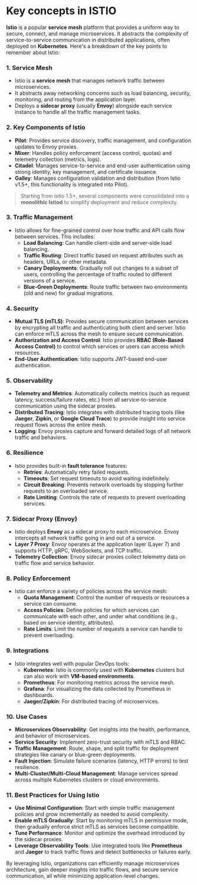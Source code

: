 <h1>Key concepts in ISTIO</h1>

**Istio** is a popular **service mesh** platform that provides a uniform way to secure, connect, and manage microservices. It abstracts the complexity of service-to-service communication in distributed applications, often deployed on **Kubernetes**. Here's a breakdown of the key points to remember about Istio:

### 1. **Service Mesh**
   - Istio is a **service mesh** that manages network traffic between microservices.
   - It abstracts away networking concerns such as load balancing, security, monitoring, and routing from the application layer.
   - Deploys a **sidecar proxy** (usually **Envoy**) alongside each service instance to handle all the traffic management tasks.

### 2. **Key Components of Istio**
   - **Pilot**: Provides service discovery, traffic management, and configuration updates to Envoy proxies.
   - **Mixer**: Handles policy enforcement (access control, quotas) and telemetry collection (metrics, logs).
   - **Citadel**: Manages service-to-service and end-user authentication using strong identity, key management, and certificate issuance.
   - **Galley**: Manages configuration validation and distribution (from Istio v1.5+, this functionality is integrated into Pilot).

   > Starting from Istio 1.5+, several components were consolidated into a **monolithic Istiod** to simplify deployment and reduce complexity.

### 3. **Traffic Management**
   - Istio allows for fine-grained control over how traffic and API calls flow between services. This includes:
     - **Load Balancing**: Can handle client-side and server-side load balancing.
     - **Traffic Routing**: Direct traffic based on request attributes such as headers, URLs, or other metadata.
     - **Canary Deployments**: Gradually roll out changes to a subset of users, controlling the percentage of traffic routed to different versions of a service.
     - **Blue-Green Deployments**: Route traffic between two environments (old and new) for gradual migrations.

### 4. **Security**
   - **Mutual TLS (mTLS)**: Provides secure communication between services by encrypting all traffic and authenticating both client and server. Istio can enforce mTLS across the mesh to ensure secure communication.
   - **Authorization and Access Control**: Istio provides **RBAC (Role-Based Access Control)** to control which services or users can access which resources.
   - **End-User Authentication**: Istio supports JWT-based end-user authentication.

### 5. **Observability**
   - **Telemetry and Metrics**: Automatically collects metrics (such as request latency, success/failure rates, etc.) from all service-to-service communication using the sidecar proxies.
   - **Distributed Tracing**: Istio integrates with distributed tracing tools (like **Jaeger**, **Zipkin**, or **Google Cloud Trace**) to provide insight into service request flows across the entire mesh.
   - **Logging**: Envoy proxies capture and forward detailed logs of all network traffic and behaviors.

### 6. **Resilience**
   - Istio provides built-in **fault tolerance** features:
     - **Retries**: Automatically retry failed requests.
     - **Timeouts**: Set request timeouts to avoid waiting indefinitely.
     - **Circuit Breaking**: Prevents network overloads by stopping further requests to an overloaded service.
     - **Rate Limiting**: Controls the rate of requests to prevent overloading services.

### 7. **Sidecar Proxy (Envoy)**
   - Istio deploys **Envoy** as a sidecar proxy to each microservice. Envoy intercepts all network traffic going in and out of a service.
   - **Layer 7 Proxy**: Envoy operates at the application layer (Layer 7) and supports HTTP, gRPC, WebSockets, and TCP traffic.
   - **Telemetry Collection**: Envoy sidecar proxies collect telemetry data on traffic flow and service behavior.

### 8. **Policy Enforcement**
   - Istio can enforce a variety of policies across the service mesh:
     - **Quota Management**: Control the number of requests or resources a service can consume.
     - **Access Policies**: Define policies for which services can communicate with each other, and under what conditions (e.g., based on service identity, attributes).
     - **Rate Limits**: Limit the number of requests a service can handle to prevent overloading.

### 9. **Integrations**
   - Istio integrates well with popular DevOps tools:
     - **Kubernetes**: Istio is commonly used with **Kubernetes** clusters but can also work with **VM-based environments**.
     - **Prometheus**: For monitoring metrics across the service mesh.
     - **Grafana**: For visualizing the data collected by Prometheus in dashboards.
     - **Jaeger/Zipkin**: For distributed tracing of microservices.

### 10. **Use Cases**
   - **Microservices Observability**: Get insights into the health, performance, and behavior of microservices.
   - **Service Security**: Implement zero-trust security with mTLS and RBAC.
   - **Traffic Management**: Route, shape, and split traffic for deployment strategies like canary or blue-green deployments.
   - **Fault Injection**: Simulate failure scenarios (latency, HTTP errors) to test resilience.
   - **Multi-Cluster/Multi-Cloud Management**: Manage services spread across multiple Kubernetes clusters or cloud environments.

### 11. **Best Practices for Using Istio**
   - **Use Minimal Configuration**: Start with simple traffic management policies and grow incrementally as needed to avoid complexity.
   - **Enable mTLS Gradually**: Start by monitoring mTLS in permissive mode, then gradually enforce strict mTLS as services become compatible.
   - **Tune Performance**: Monitor and optimize the overhead introduced by the sidecar proxies.
   - **Leverage Observability Tools**: Use integrated tools like **Prometheus** and **Jaeger** to track traffic flows and detect bottlenecks or failures early.

By leveraging Istio, organizations can efficiently manage microservices architecture, gain deeper insights into traffic flows, and secure service communication, all while minimizing application-level changes.
